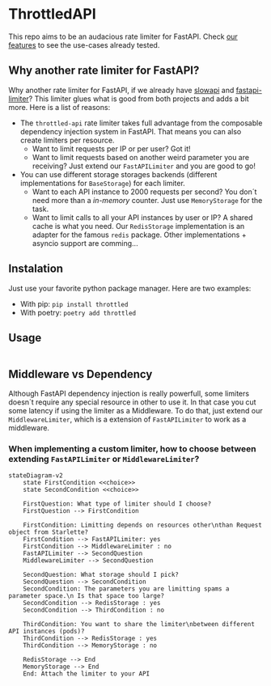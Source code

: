 # ThrottledAPI

This repo aims to be an audacious rate limiter for FastAPI. 
Check [our features](tests/acceptance/features/fastapi_limiter.feature) to see the use-cases already tested.

## Why another rate limiter for FastAPI?

Why another rate limiter for FastAPI, if we already have 
[slowapi](https://github.com/laurentS/slowapi) and 
[fastapi-limiter](https://github.com/long2ice/fastapi-limiter)? This limiter glues what is good from both projects and 
adds a bit more. Here is a list of reasons:

- The `throttled-api` rate limiter takes full advantage from the composable dependency injection system in FastAPI. 
That means you can also create limiters per resource.
    - Want to limit requests per IP or per user? Got it! 
    - Want to limit requests based on another weird parameter you are receiving? Just extend our `FastAPILimiter` and you
are good to go!
- You can use different storage storages backends (different implementations for `BaseStorage`) for each limiter.
    - Want to each API instance to 2000 requests per second? You don´t need more than a *in-memory* counter.
Just use `MemoryStorage` for the task.
    - Want to limit calls to all your API instances by user or IP? A shared cache is what you need. 
Our `RedisStorage` implementation is an adapter for the famous `redis` package. Other implementations + asyncio support are comming...

## Instalation

Just use your favorite python package manager. Here are two examples:

- With pip: `pip install throttled`
- With poetry: `poetry add throttled`

## Usage

```python

```

## Middleware vs Dependency

Although FastAPI dependency injection is really powerfull, some limiters doesn´t require any special resource in other to use it.
In that case you cut some latency if using the limiter as a Middleware. To do that, just extend our `MiddlewareLimiter`, which is 
a extension of `FastAPILimiter` to work as a middleware.

### When implementing a custom limiter, how to choose between extending `FastAPILimiter` or `MiddlewareLimiter`?

```mermaid
stateDiagram-v2
    state FirstCondition <<choice>>
    state SecondCondition <<choice>>
    
    FirstQuestion: What type of limiter should I choose?
    FirstQuestion --> FirstCondition
    
    FirstCondition: Limitting depends on resources other\nthan Request object from Starlette?
    FirstCondition --> FastAPILimiter: yes
    FirstCondition --> MiddlewareLimiter : no
    FastAPILimiter --> SecondQuestion
    MiddlewareLimiter --> SecondQuestion
    
    SecondQuestion: What storage should I pick?
    SecondQuestion --> SecondCondition
    SecondCondition: The parameters you are limitting spams a parameter space.\n Is that space too large?
    SecondCondition --> RedisStorage : yes
    SecondCondition --> ThirdCondition : no
    
    ThirdCondition: You want to share the limiter\nbetween different API instances (pods)?
    ThirdCondition --> RedisStorage : yes
    ThirdCondition --> MemoryStorage : no
    
    RedisStorage --> End
    MemoryStorage --> End
    End: Attach the limiter to your API     
```
